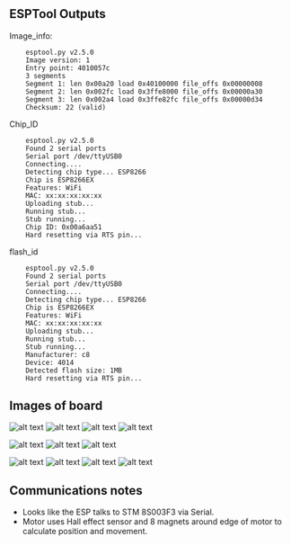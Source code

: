 #

## ESPTool Outputs

Image_info:

```text
    esptool.py v2.5.0
    Image version: 1
    Entry point: 4010057c
    3 segments
    Segment 1: len 0x00a20 load 0x40100000 file_offs 0x00000008
    Segment 2: len 0x002fc load 0x3ffe8000 file_offs 0x00000a30
    Segment 3: len 0x002a4 load 0x3ffe82fc file_offs 0x00000d34
    Checksum: 22 (valid)
```

Chip_ID

```text
    esptool.py v2.5.0
    Found 2 serial ports
    Serial port /dev/ttyUSB0
    Connecting....
    Detecting chip type... ESP8266
    Chip is ESP8266EX
    Features: WiFi
    MAC: xx:xx:xx:xx:xx
    Uploading stub...
    Running stub...
    Stub running...
    Chip ID: 0x00a6aa51
    Hard resetting via RTS pin...
```

flash_id

```text
    esptool.py v2.5.0
    Found 2 serial ports
    Serial port /dev/ttyUSB0
    Connecting....
    Detecting chip type... ESP8266
    Chip is ESP8266EX
    Features: WiFi
    MAC: xx:xx:xx:xx:xx
    Uploading stub...
    Running stub...
    Stub running...
    Manufacturer: c8
    Device: 4014
    Detected flash size: 1MB
    Hard resetting via RTS pin...
```

## Images of board

![alt text](images/CurtainCasing.png "Casing")
![alt text](images/Board_MotorPins_unplugged.png "Top View No Motor Pins")
![alt text](images/MainBoard_MotorDisconnected.png "Top View No Motor")
![alt text](images/MainBoard_Reverse.png "Reverse side of Mainboard")

![alt text](images/ESP_ChipCloseup.png "Closeup of ESP Chip")
![alt text](images/Underneath_ESP.png "Top of mainboard with ESP chip removed")
![alt text](images/ESP_Chip_Reverse.png "Reverse Side of Chip")

![alt text](images/Hall_effect_sensor.jpg "Hall Effect Sensor")
![alt text](images/Motor_side1.jpg "Side A of Motor")
![alt text](images/Motor_side2.jpg "Side B of Motor")
![alt text](images/Motor_Connector_power.jpg "Motor power connectors")

## Communications notes

- Looks like the ESP talks to STM  8S003F3 via Serial.
- Motor uses Hall effect sensor and 8 magnets around edge of motor to calculate position and movement.
